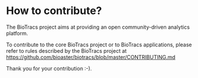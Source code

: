 # How to contribute?

The BioTracs project aims at providing an open community-driven analytics platform.

To contribute to the core BioTracs project or to BioTracs applications, please refer to rules described by the BioTracs project at https://github.com/bioaster/biotracs/blob/master/CONTRIBUTING.md

Thank you for your contribution :-).
